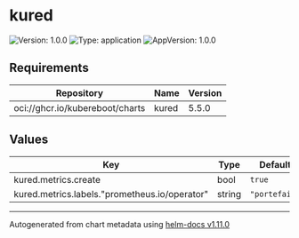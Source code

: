 # kured

![Version: 1.0.0](https://img.shields.io/badge/Version-1.0.0-informational?style=flat-square) ![Type: application](https://img.shields.io/badge/Type-application-informational?style=flat-square) ![AppVersion: 1.0.0](https://img.shields.io/badge/AppVersion-1.0.0-informational?style=flat-square)

## Requirements

| Repository | Name | Version |
|------------|------|---------|
| oci://ghcr.io/kubereboot/charts | kured | 5.5.0 |

## Values

| Key | Type | Default | Description |
|-----|------|---------|-------------|
| kured.metrics.create | bool | `true` |  |
| kured.metrics.labels."prometheus.io/operator" | string | `"portefaix"` |  |

----------------------------------------------
Autogenerated from chart metadata using [helm-docs v1.11.0](https://github.com/norwoodj/helm-docs/releases/v1.11.0)
